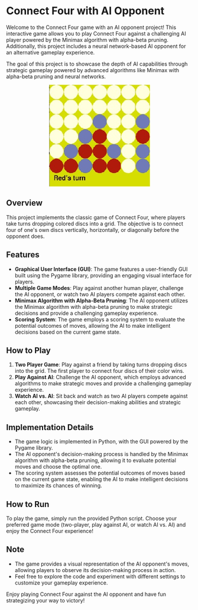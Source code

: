 # Connect Four with AI Opponent

Welcome to the Connect Four game with an AI opponent project! This interactive game allows you to play Connect Four against a challenging AI player powered by the Minimax algorithm with alpha-beta pruning. Additionally, this project includes a neural network-based AI opponent for an alternative gameplay experience.

The goal of this project is to showcase the depth of AI capabilities through strategic gameplay powered by advanced algorithms like Minimax with alpha-beta pruning and neural networks.

<div align="center">
    <img src="image.jpg" alt="four">
</div>

## Overview

This project implements the classic game of Connect Four, where players take turns dropping colored discs into a grid. The objective is to connect four of one's own discs vertically, horizontally, or diagonally before the opponent does.

## Features

- **Graphical User Interface (GUI)**: The game features a user-friendly GUI built using the Pygame library, providing an engaging visual interface for players.
- **Multiple Game Modes**: Play against another human player, challenge the AI opponent, or watch two AI players compete against each other.
- **Minimax Algorithm with Alpha-Beta Pruning**: The AI opponent utilizes the Minimax algorithm with alpha-beta pruning to make strategic decisions and provide a challenging gameplay experience.
- **Scoring System**: The game employs a scoring system to evaluate the potential outcomes of moves, allowing the AI to make intelligent decisions based on the current game state.

## How to Play

1. **Two Player Game**: Play against a friend by taking turns dropping discs into the grid. The first player to connect four discs of their color wins.
2. **Play Against AI**: Challenge the AI opponent, which employs advanced algorithms to make strategic moves and provide a challenging gameplay experience.
3. **Watch AI vs. AI**: Sit back and watch as two AI players compete against each other, showcasing their decision-making abilities and strategic gameplay.

## Implementation Details

- The game logic is implemented in Python, with the GUI powered by the Pygame library.
- The AI opponent's decision-making process is handled by the Minimax algorithm with alpha-beta pruning, allowing it to evaluate potential moves and choose the optimal one.
- The scoring system assesses the potential outcomes of moves based on the current game state, enabling the AI to make intelligent decisions to maximize its chances of winning.

## How to Run

To play the game, simply run the provided Python script. Choose your preferred game mode (two-player, play against AI, or watch AI vs. AI) and enjoy the Connect Four experience!

## Note

- The game provides a visual representation of the AI opponent's moves, allowing players to observe its decision-making process in action.
- Feel free to explore the code and experiment with different settings to customize your gameplay experience.

Enjoy playing Connect Four against the AI opponent and have fun strategizing your way to victory!